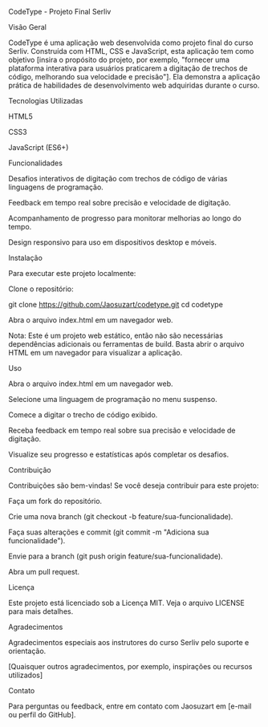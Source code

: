 CodeType - Projeto Final Serliv

Visão Geral

CodeType é uma aplicação web desenvolvida como projeto final do curso Serliv. Construída com HTML, CSS e JavaScript, esta aplicação tem como objetivo [insira o propósito do projeto, por exemplo, "fornecer uma plataforma interativa para usuários praticarem a digitação de trechos de código, melhorando sua velocidade e precisão"]. Ela demonstra a aplicação prática de habilidades de desenvolvimento web adquiridas durante o curso.

Tecnologias Utilizadas





HTML5



CSS3



JavaScript (ES6+)




Funcionalidades

Desafios interativos de digitação com trechos de código de várias linguagens de programação.

Feedback em tempo real sobre precisão e velocidade de digitação.



Acompanhamento de progresso para monitorar melhorias ao longo do tempo.



Design responsivo para uso em dispositivos desktop e móveis.

Instalação

Para executar este projeto localmente:





Clone o repositório:

git clone https://github.com/Jaosuzart/codetype.git
cd codetype



Abra o arquivo index.html em um navegador web.

Nota: Este é um projeto web estático, então não são necessárias dependências adicionais ou ferramentas de build. Basta abrir o arquivo HTML em um navegador para visualizar a aplicação.

Uso





Abra o arquivo index.html em um navegador web.




Selecione uma linguagem de programação no menu suspenso.


Comece a digitar o trecho de código exibido.



Receba feedback em tempo real sobre sua precisão e velocidade de digitação.



Visualize seu progresso e estatísticas após completar os desafios.

Contribuição

Contribuições são bem-vindas! Se você deseja contribuir para este projeto:




Faça um fork do repositório.


Crie uma nova branch (git checkout -b feature/sua-funcionalidade).


Faça suas alterações e commit (git commit -m "Adiciona sua funcionalidade").


Envie para a branch (git push origin feature/sua-funcionalidade).

Abra um pull request.

Licença

Este projeto está licenciado sob a Licença MIT. Veja o arquivo LICENSE para mais detalhes.

Agradecimentos


Agradecimentos especiais aos instrutores do curso Serliv pelo suporte e orientação.



[Quaisquer outros agradecimentos, por exemplo, inspirações ou recursos utilizados]

Contato

Para perguntas ou feedback, entre em contato com Jaosuzart em [e-mail ou perfil do GitHub].
